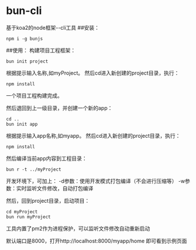 # bun-cli
基于koa2的node框架--cli工具
##安装：

```
npm i -g bunjs
```
##使用：
构建项目工程框架：

```
bun init project
```
根据提示输入名称,如myProject。
然后cd进入新创建的project目录，执行：

```
npm install
```
一个项目工程构建完成。

然后退回到上一级目录，并创建一个新的app：

```
cd ..
bun init app
```
根据提示输入app名称,如myapp。
然后cd进入新创建的project目录，执行：

```
npm install
```
然后编译当前app内容到工程目录：

```
bun r -t ../myProject
```
开发环境下，可加上：
-d参数：使用开发模式打包编译（不会进行压缩等）
-w参数：实时监听文件修改，自动打包编译

然后，回到project目录，启动项目：

```
cd myProject
bun run myProject
```

工具内置了pm2作为进程保护，可以监听文件修改自动重新启动

默认端口是8000，打开http://localhost:8000/myapp/home 即可看到示例页面


